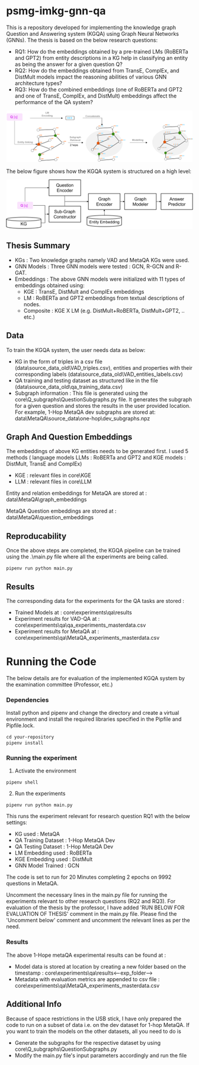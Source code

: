 # psmg-imkg-gnn-qa
This is a repository developed for implementing the knowledge graph Question and Answering system (KGQA) using Graph Neural Networks (GNNs). The thesis is based on the below research questions:

* RQ1: How do the embeddings obtained by a pre-trained LMs (RoBERTa and GPT2) from entity descriptions in a KG help in classifying an entity as being the answer for a given question Q?
* RQ2: How do the embeddings obtained from TransE, ComplEx, and DistMult models impact the reasoning abilities of various GNN architecture types?
* RQ3: How do the combined embeddings (one of RoBERTa and GPT2 and one of TransE, ComplEx, and DistMult) embeddings affect the performance of the QA system?


![Image Alt Text](https://github.com/D-Hema-Kumar/knowledge-graph-question-answering-with-GNNs/blob/main/images/training_workflow.png?raw=true)

The below figure shows how the KGQA system is structured on a high level:

![Image Alt text](https://github.com/D-Hema-Kumar/knowledge-graph-question-answering-with-GNNs/blob/main/images/QA_system.png)

## Thesis Summary

* KGs : Two knowledge graphs namely VAD and MetaQA KGs were used.
* GNN Models : Three GNN models were tested : GCN, R-GCN and R-GAT.
* Embeddings : The above GNN models were initialized with 11 types of embeddings obtained using:
    * KGE : TransE, DistMult and ComplEx embeddings
    * LM : RoBERTa and GPT2 embeddings from textual descriptions of nodes.
    * Composite : KGE X LM (e.g. DistMult+RoBERTa, DistMult+GPT2, .. etc.)

## Data
To train the KGQA system, the user needs data as below:

* KG in the form of triples in a csv file (data\source_data_old\VAD_triples.csv), entities and properties with their corresponding labels (data\source_data_old\VAD_entities_labels.csv)
* QA training and testing dataset as structured like in the file (data\source_data_old\qa_training_data.csv)
* Subgraph information : This file is generated using the core\Q_subgraphs\QuestionSubgraphs.py file. It generates the subgraph for a given question and stores the results in the user provided location. For example, 1-Hop MetaQA dev subgraphs are stored at:  data\MetaQA\source_data\one-hop\dev_subgraphs.npz

## Graph And Question Embeddings
The embeddings of above KG entities needs to be generated first. I used 5 methods ( language models LLMs : RoBERTa and GPT2 and KGE models : DistMult, TransE and ComplEx) 
* KGE : relevant files in core\KGE
* LLM : relevant files in core\LLM

Entity and relation embeddings for MetaQA are stored at : data\MetaQA\graph_embeddings

MetaQA Question embeddings are stored at : data\MetaQA\question_embeddings

## Reproducability

Once the above steps are completed, the KGQA pipeline can be trained using the .\main.py file where all the experiments are being called.
```
pipenv run python main.py
```

## Results

The corresponding data for the experiments for the QA tasks are stored :

* Trained Models at : core\experiments\qa\results
* Experiment results for VAD-QA at : core\experiments\qa\qa_experiments_masterdata.csv
* Experiment results for MetaQA at : core\experiments\qa\MetaQA_experiments_masterdata.csv

# Running the Code

The below details are for evaluation of the implemented KGQA system by the examination committee (Professor, etc.)

### Dependencies
Install python and pipenv and change the directory and create a virtual environment and install the required libraries specified in the Pipfile and Pipfile.lock. 
```
cd your-repository
pipenv install
```
### Running the experiment
1. Activate the environment
```
pipenv shell
```
2. Run the experiments
```
pipenv run python main.py
```
This runs the experiment relevant for research question RQ1 with the below settings:
* KG used : MetaQA
* QA Training Dataset : 1-Hop MetaQA Dev
* QA Testing Dataset : 1-Hop MetaQA Dev
* LM Embedding used : RoBERTa
* KGE Embedding used : DistMult
* GNN Model Trained : GCN

The code is set to run for 20 Minutes completing 2 epochs on 9992 questions in MetaQA.

Uncomment the necessary lines in the main.py file for running the experiments relevant to other research questions (RQ2 and RQ3). For evaluation of the thesis by the professor, I have added
'RUN BELOW FOR EVALUATION OF THESIS' comment in the main.py file. Please find the 'Uncomment below' comment and uncomment the relevant lines as per the need.

### Results
The above 1-Hope metaQA experimental results can be found at :

* Model data is stored at location by creating a new folder based on the timestamp : core\experiments\qa\results\<--exp_folder-->
* Metadata with evaluation metrics are appended to csv file : core\experiments\qa\MetaQA_experiments_masterdata.csv

## Additional Info
Because of space restrictions in the USB stick, I have only prepared the code to run on a subset of data i.e. on the dev dataset for 1-hop MetaQA. If you want to train the models on the other datasets, all you need to do is
* Generate the subgraphs for the respective dataset by using core\Q_subgraphs\QuestionSubgraphs.py
* Modify the main.py file's input parameters accordingly and run the file





